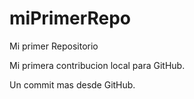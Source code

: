 # miPrimerRepo
Mi primer Repositorio

Mi primera contribucion local para GitHub.

Un commit mas desde GitHub.
